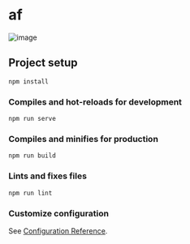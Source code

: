 # af
![image](https://user-images.githubusercontent.com/72411709/143771996-4fdcfb36-d8f7-4453-bc0d-06095b94c04b.png)
## Project setup
```
npm install
```

### Compiles and hot-reloads for development
```
npm run serve
```

### Compiles and minifies for production
```
npm run build
```

### Lints and fixes files
```
npm run lint
```

### Customize configuration
See [Configuration Reference](https://cli.vuejs.org/config/).
